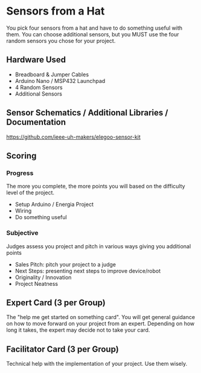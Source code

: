# Sensors from a Hat
You pick four sensors from a hat and have to do something useful with them. You can choose additional sensors, but you MUST use the four random sensors you chose for your project.

## Hardware Used
- Breadboard & Jumper Cables
- Arduino Nano / MSP432 Launchpad
- 4 Random Sensors
- Additional Sensors

## Sensor Schematics / Additional Libraries / Documentation
https://github.com/ieee-uh-makers/elegoo-sensor-kit

## Scoring

### Progress
The more you complete, the more points you will based on the difficulty level of the project.
- Setup Arduino / Energia Project
- Wiring
- Do something useful

### Subjective
Judges assess you project and pitch in various ways giving you additional points
- Sales Pitch: pitch your project to a judge
- Next Steps: presenting next steps to improve device/robot
- Originality / Innovation
- Project Neatness

## Expert Card (3 per Group)
The "help me get started on something card". You will get general guidance on how to move forward on your project from an expert. Depending on how long it takes, the expert may decide not to take your card.

## Facilitator Card (3 per Group)
Technical help with the implementation of your project. Use them wisely.
